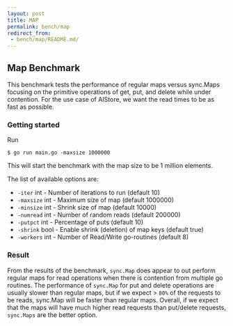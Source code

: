 ```yaml
---
layout: post
title: MAP
permalink: bench/map
redirect_from:
 - bench/map/README.md/
---
```


## Map Benchmark

This benchmark tests the performance of regular maps versus sync.Maps focusing on the primitive operations of get, put, and delete while under contention. For the use case of AIStore, we want the read times to be as fast as possible.

### Getting started

Run

```console
$ go run main.go -maxsize 1000000
```

This will start the benchmark with the map size to be 1 million elements. 

The list of available options are:

* `-iter` int - Number of iterations to run (default 10)
* `-maxsize` int - Maximum size of map (default 1000000)
* `-minsize` int - Shrink size of map (default 10000)
* `-numread` int - Number of random reads (default 200000)
* `-putpct` int - Percentage of puts (default 10)
* `-shrink` bool - Enable shrink (deletion) of map keys (default true)
* `-workers` int - Number of Read/Write go-routines (default 8)

### Result

From the results of the benchmark, `sync.Map` does appear to out perform regular maps for read operations when there is contention from multiple go routines. The performance of `sync.Map` for put and delete operations are usually slower than regular maps, but if we expect > `80%` of the requests to be reads, sync.Map will be faster than regular maps. Overall, if we expect that the maps will have much higher read requests than put/delete requests, `sync.Maps` are the better option.
